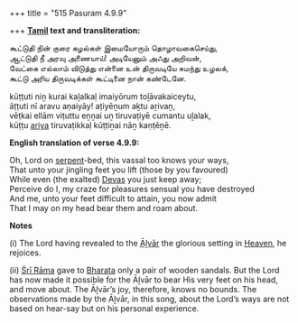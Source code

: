 +++
title = "515 Pasuram 4.9.9"

+++
**[Tamil](/definition/tamil#history "show Tamil definitions") text and transliteration:**

கூட்டுதி நின் குரை கழல்கள் இமையோரும் தொழாவகைசெய்து,  
ஆட்டுதி நீ அரவு அணையாய்! அடியேனும் அஃது அறிவன்,  
வேட்கை எல்லாம் விடுத்து என்னை உன் திருவடியே சுமந்து உழலக்,  
கூட்டு அரிய திருவடிக்கள் கூட்டினை நான் கண்டேனே.

kūṭṭuti niṉ kurai kaḻalkaḷ imaiyōrum toḻāvakaiceytu,  
āṭṭuti nī aravu aṇaiyāy! aṭiyēṉum aḵtu aṟivaṉ,  
vēṭkai ellām viṭuttu eṉṉai uṉ tiruvaṭiyē cumantu uḻalak,  
kūṭṭu [ariya](/definition/ariya#history "show ariya definitions") tiruvaṭikkaḷ kūṭṭiṉai nāṉ kaṇṭēṉē.

**English translation of verse 4.9.9:**

Oh, Lord on [serpent](/definition/serpent#history "show serpent definitions")-bed, this vassal too knows your ways,  
That unto your jingling feet you lift (those by you favoured)  
While even (the exalted) [Devas](/definition/deva#vaishnavism "show Devas definitions") you just keep away;  
Perceive do I, my craze for pleasures sensual you have destroyed  
And me, unto your feet difficult to attain, you now admit  
That I may on my head bear them and roam about.

**Notes**

\(i\) The Lord having revealed to the [Āḻvār](/definition/aḻvar#vaishnavism "show Āḻvār definitions") the glorious setting in [Heaven](/definition/heaven#history "show Heaven definitions"), he rejoices.

\(ii\) [Śrī Rāma](/definition/shrirama#history "show Śrī Rāma definitions") gave to [Bharata](/definition/bharata#vaishnavism "show Bharata definitions") only a pair of wooden sandals. But the Lord has now made it possible for the Āḻvār to bear His very feet on his head, and move about. The Āḻvār’s joy, therefore, knows no bounds. The observations made by the Āḻvār, in this song, about the Lord’s ways are not based on hear-say but on his personal experience.


